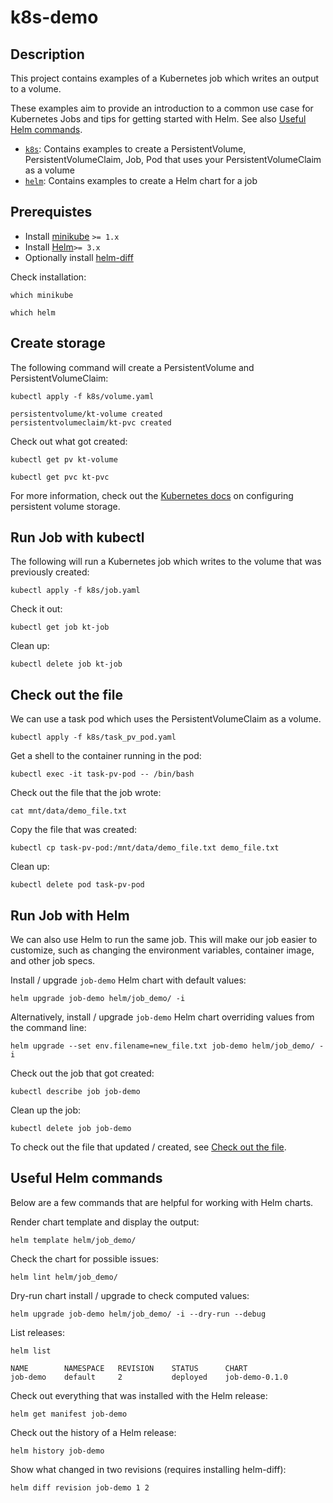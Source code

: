 # k8s-demo

## Description

This project contains examples of a Kubernetes job which writes an output
to a volume.

These examples aim to provide an introduction to a common use case for Kubernetes Jobs
and tips for getting started with Helm. See also [Useful Helm commands](#useful-helm-commands).

- [`k8s`](./k8s): Contains examples to create a PersistentVolume, PersistentVolumeClaim, Job, Pod that uses your PersistentVolumeClaim as a volume
- [`helm`](./helm): Contains examples to create a Helm chart for a job

## Prerequistes

- Install [minikube](https://minikube.sigs.k8s.io/docs/start/) `>= 1.x`
- Install [Helm](https://helm.sh/docs/intro/install/)`>= 3.x`
- Optionally install [helm-diff](https://github.com/databus23/helm-diff)

Check installation:
```
which minikube
```

```
which helm
```

## Create storage

The following command will create a PersistentVolume and PersistentVolumeClaim:
```
kubectl apply -f k8s/volume.yaml
```

```
persistentvolume/kt-volume created
persistentvolumeclaim/kt-pvc created
```

Check out what got created:
```
kubectl get pv kt-volume
```

```
kubectl get pvc kt-pvc
```

For more information, check out the [Kubernetes docs](https://kubernetes.io/docs/tasks/configure-pod-container/configure-persistent-volume-storage/) on configuring persistent volume storage.

## Run Job with kubectl

The following will run a Kubernetes job which writes to the volume that was previously created:
```
kubectl apply -f k8s/job.yaml
```

Check it out:
```
kubectl get job kt-job
```

Clean up:
```
kubectl delete job kt-job
```

## Check out the file

We can use a task pod which uses the PersistentVolumeClaim as a volume.
```
kubectl apply -f k8s/task_pv_pod.yaml
```

Get a shell to the container running in the pod:
```
kubectl exec -it task-pv-pod -- /bin/bash
```

Check out the file that the job wrote:
```
cat mnt/data/demo_file.txt
```

Copy the file that was created:
```
kubectl cp task-pv-pod:/mnt/data/demo_file.txt demo_file.txt
```

Clean up:
```
kubectl delete pod task-pv-pod
```

## Run Job with Helm

We can also use Helm to run the same job. This will make our job easier to customize,
such as changing the environment variables, container image, and other job specs.

Install / upgrade `job-demo` Helm chart with default values:
```
helm upgrade job-demo helm/job_demo/ -i
```

Alternatively, install / upgrade `job-demo` Helm chart overriding values from the command line:
```
helm upgrade --set env.filename=new_file.txt job-demo helm/job_demo/ -i
```

Check out the job that got created:
```
kubectl describe job job-demo
```

Clean up the job:
```
kubectl delete job job-demo
```

To check out the file that updated / created, see [Check out the file](#check-out-the-file).


## Useful Helm commands

Below are a few commands that are helpful for working with Helm charts.


Render chart template and display the output:
```
helm template helm/job_demo/ 
```

Check the chart for possible issues:
```
helm lint helm/job_demo/ 
```

Dry-run chart install / upgrade to check computed values:
```
helm upgrade job-demo helm/job_demo/ -i --dry-run --debug 
```

List releases:
```
helm list
```

```
NAME    	NAMESPACE	REVISION	STATUS  	CHART
job-demo	default  	2       	deployed	job-demo-0.1.0	      
```

Check out everything that was installed with the Helm release:
```
helm get manifest job-demo
```

Check out the history of a Helm release:
```
helm history job-demo
```

Show what changed in two revisions (requires installing helm-diff):
```
helm diff revision job-demo 1 2
```

